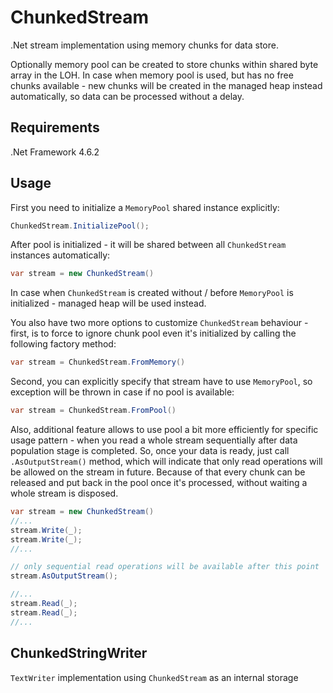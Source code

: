# ChunkedStream
.Net stream implementation using memory chunks for data store.

Optionally memory pool can be created to store chunks within shared byte array in the LOH. In case when memory pool is used, but has no free chunks available - new chunks will be created in the managed heap instead automatically, so data can be processed without a delay.

## Requirements
.Net Framework 4.6.2

## Usage
First you need to initialize a `MemoryPool` shared instance explicitly:
```c#
ChunkedStream.InitializePool();
```
After pool is initialized - it will be shared between all `ChunkedStream` instances automatically:
```c#
var stream = new ChunkedStream()
```
In case when `ChunkedStream` is created without / before `MemoryPool` is initialized - managed heap will be used instead.

You also have two more options to customize `ChunkedStream` behaviour - first, is to force to ignore chunk pool even it's initialized by calling the following factory method:
```c#
var stream = ChunkedStream.FromMemory()
```
Second, you can explicitly specify that stream have to use `MemoryPool`, so exception will be thrown in case if no pool is available:
```c#
var stream = ChunkedStream.FromPool()
```
Also, additional feature allows to use pool a bit more efficiently for specific usage pattern - when you read a whole stream sequentially after data population stage is completed. So, once your data is ready, just call `.AsOutputStream()` method, which will indicate that only read operations will be allowed on the stream in future. Because of that every chunk can be released and put back in the pool once it's processed, without waiting a whole stream is disposed.
```c#
var stream = new ChunkedStream()
//...
stream.Write(_);
stream.Write(_);
//...

// only sequential read operations will be available after this point
stream.AsOutputStream();

//...
stream.Read(_);
stream.Read(_);
//...
```

## ChunkedStringWriter

`TextWriter` implementation using `ChunkedStream` as an internal storage
